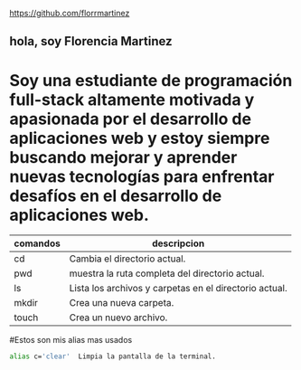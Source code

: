  https://github.com/florrmartinez
## hola, soy **Florencia Martinez**
# Soy una **estudiante de programación full-stack** altamente motivada y apasionada por el desarrollo de aplicaciones web y estoy siempre buscando mejorar y aprender nuevas tecnologías para enfrentar desafíos en el desarrollo de aplicaciones web.

| comandos |descripcion |
| --------- | --------- |
| cd   |Cambia el directorio actual.   | 
| pwd   | muestra la ruta completa del directorio actual.   |
| ls  | Lista los archivos y carpetas en el directorio actual.   | 
| mkdir   | Crea una nueva carpeta.   | 
| touch   | Crea un nuevo archivo.   | 

#Estos son mis alias mas usados
```bash 
alias c='clear'  Limpia la pantalla de la terminal.
```